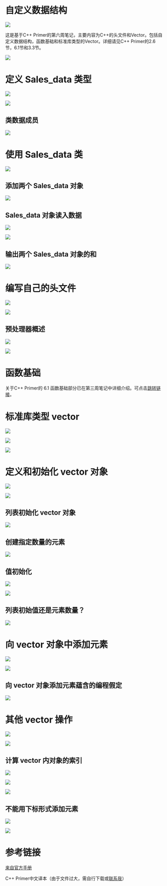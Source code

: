 # 自定义数据结构

![](https://raw.githubusercontent.com/liutiantian233/Blog/master/201902/sixth-week-1.png)

这是基于C++ Primer的第六周笔记，主要内容为C++的头文件和Vector。包括自定义数据结构，函数基础和标准库类型的Vector。详细请见C++ Primer的2.6节，6.1节和3.3节。

![](https://raw.githubusercontent.com/liutiantian233/Blog/master/201902/sixth-week-2.png)

# 定义 Sales_data 类型

![](https://raw.githubusercontent.com/liutiantian233/Blog/master/201902/sixth-week-3.png)

![](https://raw.githubusercontent.com/liutiantian233/Blog/master/201902/sixth-week-4.png)

## 类数据成员

![](https://raw.githubusercontent.com/liutiantian233/Blog/master/201902/sixth-week-5.png)

# 使用 Sales_data 类

![](https://raw.githubusercontent.com/liutiantian233/Blog/master/201902/sixth-week-6.png)

## 添加两个 Sales_data 对象

![](https://raw.githubusercontent.com/liutiantian233/Blog/master/201902/sixth-week-7.png)

## Sales_data 对象读入数据

![](https://raw.githubusercontent.com/liutiantian233/Blog/master/201902/sixth-week-8.png)

![](https://raw.githubusercontent.com/liutiantian233/Blog/master/201902/sixth-week-9.png)

## 输出两个 Sales_data 对象的和

![](https://raw.githubusercontent.com/liutiantian233/Blog/master/201902/sixth-week-10.png)

# 编写自己的头文件

![](https://raw.githubusercontent.com/liutiantian233/Blog/master/201902/sixth-week-11.png)

![](https://raw.githubusercontent.com/liutiantian233/Blog/master/201902/sixth-week-12.png)

## 预处理器概述

![](https://raw.githubusercontent.com/liutiantian233/Blog/master/201902/sixth-week-13.png)

![](https://raw.githubusercontent.com/liutiantian233/Blog/master/201902/sixth-week-14.png)

# 函数基础

关于C++ Primer的 6.1 函数基础部分已在第三周笔记中详细介绍。可点击[跳转链接](https://github.com/liutiantian233/Blog/blob/master/基于Primer的笔记/基于Primer第%203%20周的笔记.md)。

# 标准库类型 vector

![](https://raw.githubusercontent.com/liutiantian233/Blog/master/201902/sixth-week-15.png)

![](https://raw.githubusercontent.com/liutiantian233/Blog/master/201902/sixth-week-16.png)

![](https://raw.githubusercontent.com/liutiantian233/Blog/master/201902/sixth-week-17.png)

# 定义和初始化 vector 对象

![](https://raw.githubusercontent.com/liutiantian233/Blog/master/201902/sixth-week-18.png)

![](https://raw.githubusercontent.com/liutiantian233/Blog/master/201902/sixth-week-19.png)

## 列表初始化 vector 对象

![](https://raw.githubusercontent.com/liutiantian233/Blog/master/201902/sixth-week-20.png)

## 创建指定数量的元素

![](https://raw.githubusercontent.com/liutiantian233/Blog/master/201902/sixth-week-21.png)

## 值初始化

![](https://raw.githubusercontent.com/liutiantian233/Blog/master/201902/sixth-week-22.png)

![](https://raw.githubusercontent.com/liutiantian233/Blog/master/201902/sixth-week-23.png)

## 列表初始值还是元素数量？

![](https://raw.githubusercontent.com/liutiantian233/Blog/master/201902/sixth-week-24.png)

# 向 vector 对象中添加元素

![](https://raw.githubusercontent.com/liutiantian233/Blog/master/201902/sixth-week-25.png)

![](https://raw.githubusercontent.com/liutiantian233/Blog/master/201902/sixth-week-26.png)

## 向 vector 对象添加元素蕴含的编程假定

![](https://raw.githubusercontent.com/liutiantian233/Blog/master/201902/sixth-week-27.png)

# 其他 vector 操作

![](https://raw.githubusercontent.com/liutiantian233/Blog/master/201902/sixth-week-28.png)

![](https://raw.githubusercontent.com/liutiantian233/Blog/master/201902/sixth-week-29.png)

## 计算 vector 内对象的索引

![](https://raw.githubusercontent.com/liutiantian233/Blog/master/201902/sixth-week-30.png)

![](https://raw.githubusercontent.com/liutiantian233/Blog/master/201902/sixth-week-31.png)

![](https://raw.githubusercontent.com/liutiantian233/Blog/master/201902/sixth-week-32.png)

## 不能用下标形式添加元素

![](https://raw.githubusercontent.com/liutiantian233/Blog/master/201902/sixth-week-33.png)

![](https://raw.githubusercontent.com/liutiantian233/Blog/master/201902/sixth-week-34.png)

# 参考链接

[来自官方手册](https://zh.cppreference.com/w/首页)

C++ Primer中文译本（由于文件过大，需自行下载或[联系我](https://liutiantian233.github.io/about/)）
